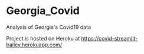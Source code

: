 # Georgia_Covid
Analysis of Georgia's Covid19 data

Project is hosted on Heroku at https://covid-streamlit-bailey.herokuapp.com/
